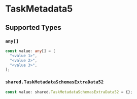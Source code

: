 # TaskMetadata5


## Supported Types

### `any[]`

```typescript
const value: any[] = [
  "<value 1>",
  "<value 2>",
  "<value 3>",
];
```

### `shared.TaskMetadataSchemasExtraData52`

```typescript
const value: shared.TaskMetadataSchemasExtraData52 = {};
```

